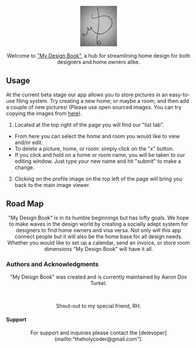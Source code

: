 <p align="center"><img width=20% height=20% src=public/img_store/mdb_logo.png></p>

<p align="center">Welcome to <a href="https://afternoon-cove-68012.herokuapp.com/">"My Design Book"</a>, a hub for streamlining home design for both designers and home owners alike.</p>

## Usage

At the current beta stage our app allows you to store pictures in an easy-to-use filing system. Try creating a new home; or maybe a room; and then add a couple of new pictures! (Please use open sourced images. You can try copying the images from <a href="https://unsplash.com/">here</a>).
<br>
1. Located at the top right of the page you will find our "list tab".
  * From here you can select the home and room you would like to view and/or edit. 
  * To delete a picture, home, or room: simply click on the "x" button.
  * If you click and hold on a home or room name, you will be taken to our editing window. Just type your new name and hit  "submit" to make a change.
  
2. Clicking on the profile image on the top left of the page will bring you back to the main image viewer. 

## Road Map

<p align="center">"My Design Book" is in its humble beginnings but has lofty goals. We hope to make waves in the design world by creating a socially adept system for designers to find home owners and visa versa. Not only will this app connect people but it will also be the home base for all design needs. Whether you would like to set up a calendar, send an invoice, or store room dimensions "My Design Book" will have it all.</p>

### Authors and Acknowledgments

<p align="center">"My Deisgn Book" was created and is currently maintained by Aaron Dov Turkel.</p>
<br>
<p align="center">Shout-out to my special friend, RH.</p>

#### Support

<p align="center">For support and inquiries please contact the [delevoper](mailto:"theholycoder@gmail.com").</p>
